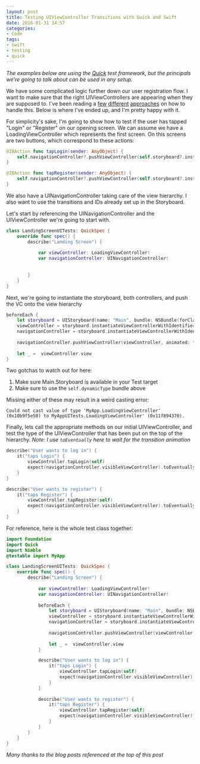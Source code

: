 ```yaml
---
layout: post
title: Testing UIViewController Transitions with Quick and Swift 
date: 2016-01-31 14:57
categories:
- Code
tags:
- swift
- testing
- quick
---
```


*The examples below are using the [Quick](https://github.com/Quick/Quick "Quick") test framework, but the principals we're going to talk about can be used in any setup.*

We have some complicated logic further down our user registration flow. I want to make sure that the right UIViewControllers are appearing when they are supposed to. I've been reading a [few](http://swiftandpainless.com/testing-if-a-view-controller-got-pushed/ "few") [different](https://www.natashatherobot.com/ios-testing-view-controllers-swift/ "different") [approaches](http://www.iosmike.com/2014/08/unit-testing-viewcontrollers-in-swift.html "approaches") on how to handle this. Below is where I've ended up, and I'm pretty happy with it.

For simplicity's sake, I'm going to show how to test if the user has tapped "Login" or "Register" on our opening screen. We can assume we have a LoadingViewController which represents the first screen. On this screens are two buttons, which correspond to these actions:

```swift
@IBAction func tapLogin(sender: AnyObject) {
    self.navigationController?.pushViewController(self.storyboard?.instantiateViewControllerWithIdentifier("loginview") as! LoginViewController, animated: true)
}

@IBAction func tapRegister(sender: AnyObject) {
    self.navigationController?.pushViewController(self.storyboard?.instantiateViewControllerWithIdentifier("registerview") as! RegisterViewController, animated: true)
}
```

We also have a UINavigationController taking care of the view hierarchy. I also want to use the transitions and IDs already set up in the Storyboard.

Let's start by referencing the UINavigationController and the UIViewController we're going to start with.

```swift
class LandingScreenUITests: QuickSpec {
    override func spec() {
        describe("Landing Screen") {
            
            var viewController: LoadingViewController!
            var navigationController: UINavigationController!
            
            
        }
    }
}
```

Next, we're going to instantiate the storyboard, both controllers, and push the VC onto the view hierarchy

```swift
beforeEach {
    let storyboard = UIStoryboard(name: "Main", bundle: NSBundle(forClass: self.dynamicType))
    viewController = storyboard.instantiateViewControllerWithIdentifier("loadingview") as! LoadingViewController
    navigationController = storyboard.instantiateViewControllerWithIdentifier("navigationcontroller") as! UINavigationController
    
    navigationController.pushViewController(viewController, animated: false)
    
    let _ =  viewController.view
}
```

Two gotchas to watch out for here:

1. Make sure Main.Storyboard is available in your Test target
2. Make sure to use the ```self.dynamicType``` bundle above

Missing either of these may result in a weird casting error:

```
Could not cast value of type 'MyApp.LoadingViewController' (0x10b9f5e50) to MyAppUITests.LoadingViewController' (0x11f894370).
```

Finally, lets call the appropriate methods on our initial UIViewController, and test the type of the UIViewController that has been put on the top of the hierarchy. *Note: I use ```toEventually``` here to wait for the transition animation*

```swift
describe("User wants to log in") {
    it("taps Login") {
        viewController.tapLogin(self)
        expect(navigationController.visibleViewController).toEventually(beAKindOf(LoginViewController))
    }
}

describe("User wants to register") {
    it("taps Register") {
        viewController.tapRegister(self)
        expect(navigationController.visibleViewController).toEventually(beAKindOf(RegisterViewController))
    }
}
```

For reference, here is the whole test class together:

```swift
import Foundation
import Quick
import Nimble
@testable import MyApp

class LandingScreenUITests: QuickSpec {
    override func spec() {
        describe("Landing Screen") {
            
            var viewController: LoadingViewController!
            var navigationController: UINavigationController!
            
            beforeEach {
                let storyboard = UIStoryboard(name: "Main", bundle: NSBundle(forClass: self.dynamicType))
                viewController = storyboard.instantiateViewControllerWithIdentifier("loadingview") as! LoadingViewController
                navigationController = storyboard.instantiateViewControllerWithIdentifier("navigationcontroller") as! UINavigationController
                
                navigationController.pushViewController(viewController, animated: false)
                
                let _ =  viewController.view
            }

            describe("User wants to log in") {
                it("taps Login") {
                    viewController.tapLogin(self)
                    expect(navigationController.visibleViewController).toEventually(beAKindOf(LoginViewController))
                }
            }
            
            describe("User wants to register") {
                it("taps Register") {
                    viewController.tapRegister(self)
                    expect(navigationController.visibleViewController).toEventually(beAKindOf(RegisterViewController))
                }
            }
        }
    }
}
```

*Many thanks to the blog posts referenced at the top of this post*

